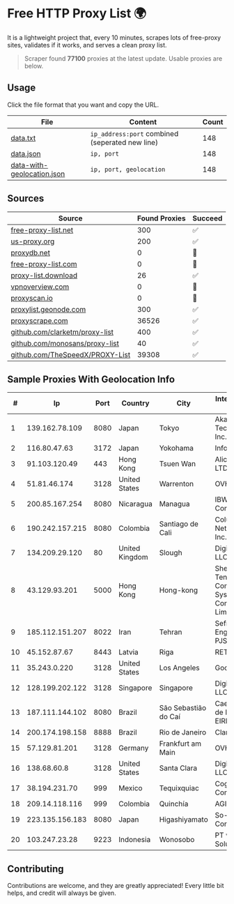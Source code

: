
# Free HTTP Proxy List 🌍

It is a lightweight project that, every 10 minutes, scrapes lots of free-proxy sites, validates if it works, and serves a clean proxy list.


> Scraper found **77100** proxies at the latest update. Usable proxies are below.

## Usage

Click the file format that you want and copy the URL.


|File|Content|Count|
|----|-------|-----|
|[data.txt](https://raw.githubusercontent.com/themiralay/Proxy-List-World/master/data.txt)|`ip_address:port` combined (seperated new line)|148|
|[data.json](https://raw.githubusercontent.com/themiralay/Proxy-List-World/master/data.json)|`ip, port`|148|
|[data-with-geolocation.json](https://raw.githubusercontent.com/themiralay/Proxy-List-World/master/data-with-geolocation.json)|`ip, port, geolocation`|148|

## Sources

|Source|Found Proxies|Succeed|
|------|-------------|-------|
|[free-proxy-list.net](https://free-proxy-list.net)|300|✅|
|[us-proxy.org](https://www.us-proxy.org)|200|✅|
|[proxydb.net](http://proxydb.net)|0|🚫|
|[free-proxy-list.com](https://free-proxy-list.com/?page=&port=&type%5B%5D=http&type%5B%5D=https&up_time=0&search=Search)|0|🚫|
|[proxy-list.download](https://www.proxy-list.download/HTTP)|26|✅|
|[vpnoverview.com](https://vpnoverview.com/privacy/anonymous-browsing/free-proxy-servers)|0|🚫|
|[proxyscan.io](https://www.proxyscan.io)|0|🚫|
|[proxylist.geonode.com](https://proxylist.geonode.com/api/proxy-list?limit=300&page=1&sort_by=lastChecked&sort_type=desc&protocols=http,https)|300|✅|
|[proxyscrape.com](https://api.proxyscrape.com/v2/?request=displayproxies&protocol=http&timeout=10000&country=all&ssl=all&anonymity=all)|36526|✅|
|[github.com/clarketm/proxy-list](https://raw.githubusercontent.com/clarketm/proxy-list/master/proxy-list-raw.txt)|400|✅|
|[github.com/monosans/proxy-list](https://raw.githubusercontent.com/monosans/proxy-list/main/proxies/http.txt)|40|✅|
|[github.com/TheSpeedX/PROXY-List](https://raw.githubusercontent.com/TheSpeedX/PROXY-List/master/http.txt)|39308|✅|


## Sample Proxies With Geolocation Info

|#|Ip|Port|Country|City|Internet Service Provider|
|-|--|----|-------|----|-------------------------|
|1|139.162.78.109|8080|Japan|Tokyo|Akamai Technologies, Inc.|
|2|116.80.47.63|3172|Japan|Yokohama|InfoSphere|
|3|91.103.120.49|443|Hong Kong|Tsuen Wan|Alice Networks LTD|
|4|51.81.46.174|3128|United States|Warrenton|OVH SAS|
|5|200.85.167.254|8080|Nicaragua|Managua|IBW Communications|
|6|190.242.157.215|8080|Colombia|Santiago de Cali|Columbus Networks USA, Inc.|
|7|134.209.29.120|80|United Kingdom|Slough|DigitalOcean, LLC|
|8|43.129.93.201|5000|Hong Kong|Hong-kong|Shenzhen Tencent Computer Systems Company Limited|
|9|185.112.151.207|8022|Iran|Tehran|Sefroyek Pardaz Engineering PJSC|
|10|45.152.87.67|8443|Latvia|Riga|RETN Limited|
|11|35.243.0.220|3128|United States|Los Angeles|Google LLC|
|12|128.199.202.122|3128|Singapore|Singapore|DigitalOcean, LLC|
|13|187.111.144.102|8080|Brazil|São Sebastião do Caí|Caezar Provedor de Internet EIRELI|
|14|200.174.198.158|8888|Brazil|Rio de Janeiro|Claro S.A.|
|15|57.129.81.201|3128|Germany|Frankfurt am Main|OVH SAS|
|16|138.68.60.8|3128|United States|Santa Clara|DigitalOcean, LLC|
|17|38.194.231.70|999|Mexico|Tequixquiac|Cogent Communications|
|18|209.14.118.116|999|Colombia|Quinchía|AGIS|
|19|223.135.156.183|8080|Japan|Higashiyamato|So-net Corporation|
|20|103.247.23.28|9223|Indonesia|Wonosobo|PT wifian Solution|



## Contributing

Contributions are welcome, and they are greatly appreciated! Every
little bit helps, and credit will always be given.

